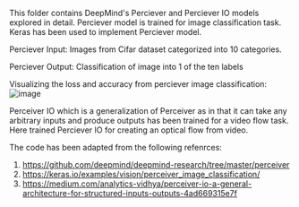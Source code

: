 This folder contains DeepMind's Perciever and Perciever IO models explored in detail. Perciever model is trained for image classification task. Keras has been used to implement Perciever model.

Perciever Input: Images from Cifar dataset categorized into 10 categories. 

Perciever Output: Classification of image into 1 of the ten labels

Visualizing the loss and accuracy from perciever image classification:
![image](https://user-images.githubusercontent.com/10840984/136708281-40cc0f26-2b15-4247-9568-6121041a6e83.png)

Perceiver IO which is a generalization of Perceiver as in that it can take any arbitrary inputs and produce outputs has been trained for a video flow task. Here trained Perciever IO for creating an optical flow from video.

The code has been adapted from the following refenrces: 
1. https://github.com/deepmind/deepmind-research/tree/master/perceiver
2. https://keras.io/examples/vision/perceiver_image_classification/
3. https://medium.com/analytics-vidhya/perceiver-io-a-general-architecture-for-structured-inputs-outputs-4ad669315e7f
